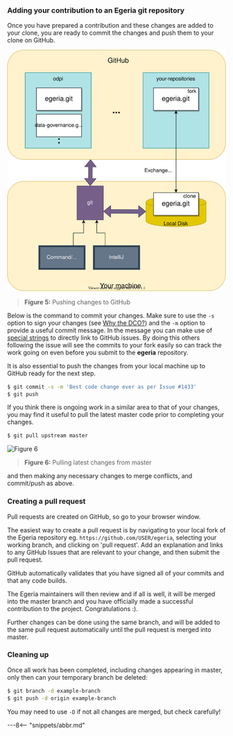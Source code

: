 <!-- SPDX-License-Identifier: CC-BY-4.0 -->
<!-- Copyright Contributors to the ODPi Egeria project 2020. -->

### Adding your contribution to an Egeria git repository

Once you have prepared a contribution and these changes are added to your clone, you are ready to commit the changes and push them to your clone on GitHub.

![Figure 5](/education/tutorials/git-and-git-hub-tutorial/git-push-pull.svg)
> **Figure 5:** Pushing changes to GitHub

Below is the command to commit your changes.  Make sure to use the `-s` option to sign your changes (see [Why the DCO?](https://github.com/odpi/egeria/blob/master/developer-resources/why-the-dco.md)) and the `-m` option to provide a useful commit message. In the message you can make use of [special strings](https://blog.github.com/2011-10-12-introducing-issue-mentions/) to directly link to GitHub issues. By doing this others following the issue will see the commits to your fork easily so can track the work going on even before you submit to the **egeria** repository.

It is also essential to push the changes from your local machine up to GitHub ready for the next step.

```bash
$ git commit -s -m 'Best code change ever as per Issue #1433'
$ git push 
```

If you think there is ongoing work in a similar area to that of your changes, you may find it useful to pull the latest master code prior to completing your changes.

```bash
$ git pull upstream master
```

![Figure 6](/education/tutorials/git-and-git-hub-tutorial/git-pull-upstream-master.svg)
> **Figure 6:** Pulling latest changes from master

and then making any necessary changes to merge conflicts, and commit/push as above.

### Creating a pull request

Pull requests are created on GitHub, so go to your browser window.

The easiest way to create a pull request is by navigating to your local fork of the Egeria repository eg. `https://github.com/USER/egeria`, selecting your working branch, and clicking on 'pull request'. Add an explanation and links to any GitHub Issues that are relevant to your change, and then submit the pull request.

GitHub automatically validates that you have signed all of your commits and that any code builds.

The Egeria maintainers will then review and if all is well, it will be merged into the master branch and you have officially made a successful contribution to the project.  Congratulations :).

Further changes can be done using the same branch, and will be added to the same pull request automatically until the pull request is merged into master.


### Cleaning up

Once all work has been completed, including changes appearing in master, only then can your temporary branch be deleted:

```bash
$ git branch -d example-branch
$ git push -d origin example-branch
```

You may need to use `-D` if not all changes are merged, but check carefully!


---8<-- "snippets/abbr.md"